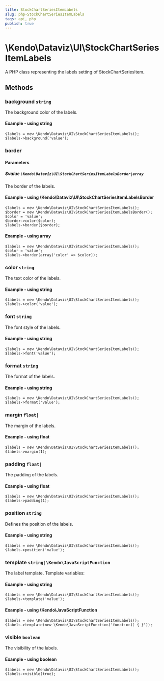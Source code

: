 ```yaml
---
title: StockChartSeriesItemLabels
slug: php-StockChartSeriesItemLabels
tags: api, php
publish: true
---
```


# \Kendo\Dataviz\UI\StockChartSeriesItemLabels

A PHP class representing the labels setting of StockChartSeriesItem.


## Methods

### background `string`

The background color of the labels.


#### Example - using string
    $labels = new \Kendo\Dataviz\UI\StockChartSeriesItemLabels();
    $labels->background('value');

### border

#### Parameters

##### $value `\Kendo\Dataviz\UI\StockChartSeriesItemLabelsBorder|array`

The border of the labels.


#### Example - using \Kendo\Dataviz\UI\StockChartSeriesItemLabelsBorder

    $labels = new \Kendo\Dataviz\UI\StockChartSeriesItemLabels();
    $border = new \Kendo\Dataviz\UI\StockChartSeriesItemLabelsBorder();
    $color = 'value';
    $border->color($color);
    $labels->border($border);

#### Example - using array

    $labels = new \Kendo\Dataviz\UI\StockChartSeriesItemLabels();
    $color = 'value';
    $labels->border(array('color' => $color));

### color `string`

The text color of the labels.


#### Example - using string
    $labels = new \Kendo\Dataviz\UI\StockChartSeriesItemLabels();
    $labels->color('value');

### font `string`

The font style of the labels.


#### Example - using string
    $labels = new \Kendo\Dataviz\UI\StockChartSeriesItemLabels();
    $labels->font('value');

### format `string`

The format of the labels.


#### Example - using string
    $labels = new \Kendo\Dataviz\UI\StockChartSeriesItemLabels();
    $labels->format('value');

### margin `float|`

The margin of the labels.


#### Example - using float
    $labels = new \Kendo\Dataviz\UI\StockChartSeriesItemLabels();
    $labels->margin(1);

### padding `float|`

The padding of the labels.


#### Example - using float
    $labels = new \Kendo\Dataviz\UI\StockChartSeriesItemLabels();
    $labels->padding(1);

### position `string`

Defines the position of the labels.


#### Example - using string
    $labels = new \Kendo\Dataviz\UI\StockChartSeriesItemLabels();
    $labels->position('value');

### template `string|\Kendo\JavaScriptFunction`

The label template. Template variables:


#### Example - using string
    $labels = new \Kendo\Dataviz\UI\StockChartSeriesItemLabels();
    $labels->template('value');

#### Example - using \Kendo\JavaScriptFunction
    $labels = new \Kendo\Dataviz\UI\StockChartSeriesItemLabels();
    $labels->template(new \Kendo\JavaScriptFunction('function() { }'));

### visible `boolean`

The visibility of the labels.


#### Example - using boolean
    $labels = new \Kendo\Dataviz\UI\StockChartSeriesItemLabels();
    $labels->visible(true);

